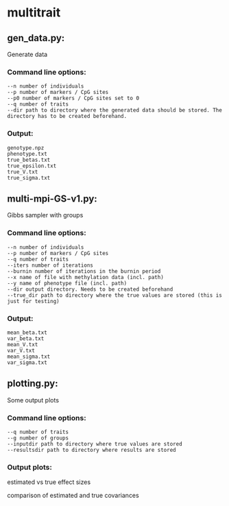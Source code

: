 # multitrait

## gen_data.py:

Generate data

### Command line options:

```
--n number of individuals
--p number of markers / CpG sites
--p0 number of markers / CpG sites set to 0
--q number of traits
--dir path to directory where the generated data should be stored. The directory has to be created beforehand.
```
### Output:

```
genotype.npz
phenotype.txt
true_betas.txt
true_epsilon.txt
true_V.txt
true_sigma.txt
```

## multi-mpi-GS-v1.py:

Gibbs sampler with groups

### Command line options:

```
--n number of individuals
--p number of markers / CpG sites
--q number of traits
--iters number of iterations
--burnin number of iterations in the burnin period
--x name of file with methylation data (incl. path)
--y name of phenotype file (incl. path)
--dir output directory. Needs to be created beforehand
--true_dir path to directory where the true values are stored (this is just for testing)
```

### Output:

```
mean_beta.txt
var_beta.txt
mean_V.txt
var_V.txt
mean_sigma.txt
var_sigma.txt
```

## plotting.py:

Some output plots

### Command line options:

```
--q number of traits
--g number of groups
--inputdir path to directory where true values are stored
--resultsdir path to directory where results are stored
```

### Output plots:

estimated vs true effect sizes

comparison of estimated and true covariances

